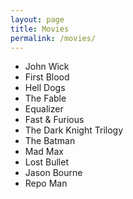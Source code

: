 ```yaml
---
layout: page
title: Movies
permalink: /movies/
---
```


- John Wick
- First Blood
- Hell Dogs
- The Fable
- Equalizer
- Fast & Furious
- The Dark Knight Trilogy
- The Batman
- Mad Max
- Lost Bullet
- Jason Bourne
- Repo Man


